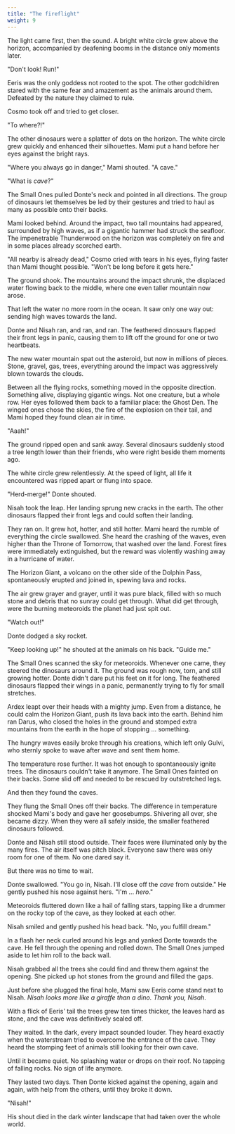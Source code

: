 ```yaml
---
title: "The fireflight"
weight: 9
---
```


The light came first, then the sound. A bright white circle grew above the horizon, accompanied by deafening booms in the distance only moments later.

"Don't look! Run!" 

Eeris was the only goddess not rooted to the spot. The other godchildren stared with the same fear and amazement as the animals around them. Defeated by the nature they claimed to rule.

Cosmo took off and tried to get closer.

"To where?!"

The other dinosaurs were a splatter of dots on the horizon. The white circle grew quickly and enhanced their silhouettes. Mami put a hand before her eyes against the bright rays. 

"Where you always go in danger," Mami shouted. "A cave."

"What is _cave_?"

The Small Ones pulled Donte's neck and pointed in all directions. The group of dinosaurs let themselves be led by their gestures and tried to haul as many as possible onto their backs.

Mami looked behind. Around the impact, two tall mountains had appeared, surrounded by high waves, as if a gigantic hammer had struck the seafloor. The impenetrable Thunderwood on the horizon was completely on fire and in some places already scorched earth.

"All nearby is already dead," Cosmo cried with tears in his eyes, flying faster than Mami thought possible. "Won't be long before it gets here."

The ground shook. The mountains around the impact shrunk, the displaced water flowing back to the middle, where one even taller mountain now arose. 

That left the water no more room in the ocean. It saw only one way out: sending high waves towards the land.

Donte and Nisah ran, and ran, and ran. The feathered dinosaurs flapped their front legs in panic, causing them to lift off the ground for one or two heartbeats.

The new water mountain spat out the asteroid, but now in millions of pieces. Stone, gravel, gas, trees, everything around the impact was aggressively blown towards the clouds.

Between all the flying rocks, something moved in the opposite direction. Something alive, displaying gigantic wings. Not one creature, but a whole row. Her eyes followed them back to a familiar place: the Ghost Den. The winged ones chose the skies, the fire of the explosion on their tail, and Mami hoped they found clean air in time.

"Aaah!" 

The ground ripped open and sank away. Several dinosaurs suddenly stood a tree length lower than their friends, who were right beside them moments ago. 

The white circle grew relentlessly. At the speed of light, all life it encountered was ripped apart or flung into space.

"Herd-merge!" Donte shouted. 

Nisah took the leap. Her landing sprung new cracks in the earth. The other dinosaurs flapped their front legs and could soften their landing.

They ran on. It grew hot, hotter, and still hotter. Mami heard the rumble of everything the circle swallowed. She heard the crashing of the waves, even higher than the Throne of Tomorrow, that washed over the land. Forest fires were immediately extinguished, but the reward was violently washing away in a hurricane of water.

The Horizon Giant, a volcano on the other side of the Dolphin Pass, spontaneously erupted and joined in, spewing lava and rocks.

The air grew grayer and grayer, until it was pure black, filled with so much stone and debris that no sunray could get through. What did get through, were the burning meteoroids the planet had just spit out.

"Watch out!" 

Donte dodged a sky rocket.

"Keep looking up!" he shouted at the animals on his back. "Guide me."

The Small Ones scanned the sky for meteoroids. Whenever one came, they steered the dinosaurs around it. The ground was rough now, torn, and still growing hotter. Donte didn't dare put his feet on it for long. The feathered dinosaurs flapped their wings in a panic, permanently trying to fly for small stretches.

Ardex leapt over their heads with a mighty jump. Even from a distance, he could calm the Horizon Giant, push its lava back into the earth. Behind him ran Darus, who closed the holes in the ground and stomped extra mountains from the earth in the hope of stopping ... something. 

The hungry waves easily broke through his creations, which left only Gulvi, who sternly spoke to wave after wave and sent them home.

The temperature rose further. It was hot enough to spontaneously ignite trees. The dinosaurs couldn't take it anymore. The Small Ones fainted on their backs. Some slid off and needed to be rescued by outstretched legs.

And then they found the caves.

They flung the Small Ones off their backs. The difference in temperature shocked Mami's body and gave her goosebumps. Shivering all over, she became dizzy. When they were all safely inside, the smaller feathered dinosaurs followed.

Donte and Nisah still stood outside. Their faces were illuminated only by the many fires. The air itself was pitch black. Everyone saw there was only room for one of them. No one dared say it.

But there was no time to wait. 

Donte swallowed. "You go in, Nisah. I'll close off the _cave_ from outside." He gently pushed his nose against hers. "I'm ... _hero_."

Meteoroids fluttered down like a hail of falling stars, tapping like a drummer on the rocky top of the cave, as they looked at each other.

Nisah smiled and gently pushed his head back. "No, you fulfill dream."

In a flash her neck curled around his legs and yanked Donte towards the cave. He fell through the opening and rolled down. The Small Ones jumped aside to let him roll to the back wall. 

Nisah grabbed all the trees she could find and threw them against the opening. She picked up hot stones from the ground and filled the gaps.

Just before she plugged the final hole, Mami saw Eeris come stand next to Nisah. _Nisah looks more like a giraffe than a dino. Thank you, Nisah._ 

With a flick of Eeris' tail the trees grew ten times thicker, the leaves hard as stone, and the cave was definitively sealed off.

They waited. In the dark, every impact sounded louder. They heard exactly when the waterstream tried to overcome the entrance of the cave. They heard the stomping feet of animals still looking for their own cave.

Until it became quiet. No splashing water or drops on their roof. No tapping of falling rocks. No sign of life anymore.

They lasted two days. Then Donte kicked against the opening, again and again, with help from the others, until they broke it down.

"Nisah!" 

His shout died in the dark winter landscape that had taken over the whole world.
